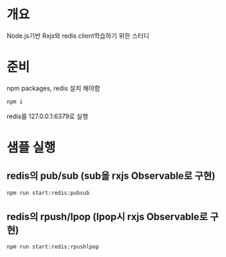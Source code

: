 # 개요
Node.js기반 Rxjs와 redis client학습하기 위한 스터디


# 준비
npm packages, redis 설치 해야함

```sh
npm i
```
redis를 127.0.0.1:6379로 실행

# 샘플 실행

## redis의 pub/sub (sub을 rxjs Observable로 구현)

```sh
npm run start:redis:pubsub
``` 

## redis의 rpush/lpop (lpop시 rxjs Observable로 구현)
```sh
npm run start:redis:rpushlpop
```